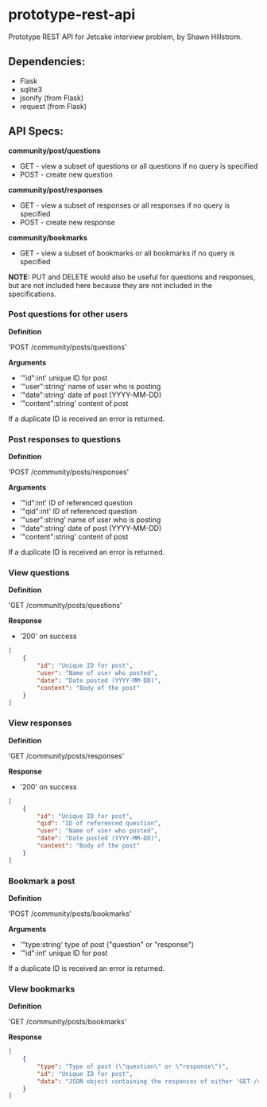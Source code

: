 # prototype-rest-api
Prototype REST API for Jetcake interview problem, by Shawn Hillstrom.

## Dependencies:
- Flask
- sqlite3
- jsonify (from Flask)
- request (from Flask)

## API Specs:

**community/post/questions**
- GET - view a subset of questions or all questions if no query is specified
- POST - create new question

**community/post/responses**
- GET - view a subset of responses or all responses if no query is specified
- POST - create new response

**community/bookmarks**
- GET - view a subset of bookmarks or all bookmarks if no query is specified

**NOTE:** PUT and DELETE would also be useful for questions and responses, but are not included here because they are not included in the specifications.

### Post questions for other users

**Definition**

'POST /community/posts/questions'

**Arguments**

- '"id":int' unique ID for post
- '"user":string' name of user who is posting
- '"date":string' date of post (YYYY-MM-DD)
- '"content":string' content of post

If a duplicate ID is received an error is returned.

### Post responses to questions

**Definition**

'POST /community/posts/responses'

**Arguments**

- '"id":int' ID of referenced question
- '"qid":int' ID of referenced question
- '"user":string' name of user who is posting
- '"date":string' date of post (YYYY-MM-DD)
- '"content":string' content of post

If a duplicate ID is received an error is returned.

### View questions

**Definition**

'GET /community/posts/questions'

**Response**

- '200' on success

```json
[
	{
		"id": "Unique ID for post",
		"user": "Name of user who posted",
		"date": "Date posted (YYYY-MM-DD)",
		"content": "Body of the post"
	}
]
```

### View responses

**Definition**

'GET /community/posts/responses'

**Response**

- '200' on success

```json
[
	{
		"id": "Unique ID for post",
		"qid": "ID of referenced question",
		"user": "Name of user who posted",
		"date": "Date posted (YYYY-MM-DD)",
		"content": "Body of the post"
	}
]
```

### Bookmark a post

**Definition**

'POST /community/posts/bookmarks'

**Arguments**

- '"type:string' type of post ("question" or "response")
- '"id":int' unique ID for post

If a duplicate ID is received an error is returned.

### View bookmarks

**Definition**

'GET /community/posts/bookmarks'

**Response**

```json
[
	{
		"type": "Type of post (\"question\" or \"response\")",
		"id": "Unique ID for post",
		"data": "JSON object containing the responses of either 'GET /community/posts/questions' or 'GET /community/posts/responses'"
	}
]
```
